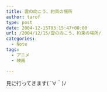 ```yaml
---
title: 雲の向こう、約束の場所
author: tarof
type: post
date: 2004-12-15T03:15:47+00:00
url: /2004/12/15/雲の向こう、約束の場所/
categories:
  - Note
tags:
  - アニメ
  - 映画

---
```

見に行ってきます( ´∀｀)ﾉ